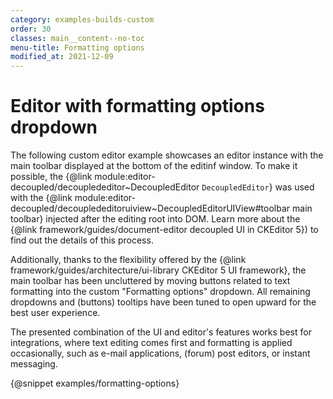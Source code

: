 ```yaml
---
category: examples-builds-custom
order: 30
classes: main__content--no-toc
menu-title: Formatting options
modified_at: 2021-12-09
---
```


# Editor with formatting options dropdown

The following custom editor example showcases an editor instance with the main toolbar displayed at the bottom of the editinf window. To make it possible, the {@link module:editor-decoupled/decouplededitor~DecoupledEditor `DecoupledEditor`} was used with the {@link module:editor-decoupled/decouplededitoruiview~DecoupledEditorUIView#toolbar main toolbar} injected after the editing root into DOM. Learn more about the {@link framework/guides/document-editor decoupled UI in CKEditor 5}) to find out the details of this process.

Additionally, thanks to the flexibility offered by the {@link framework/guides/architecture/ui-library CKEditor 5 UI framework}, the main toolbar has been uncluttered by moving buttons related to text formatting into the custom "Formatting options" dropdown. All remaining dropdowns and (buttons) tooltips have been tuned to open upward for the best user experience.

The presented combination of the UI and editor's features works best for integrations, where text editing comes first and formatting is applied occasionally, such as e-mail applications, (forum) post editors, or instant messaging.

{@snippet examples/formatting-options}
